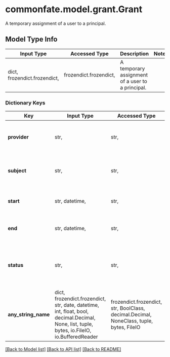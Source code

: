 # commonfate.model.grant.Grant

A temporary assignment of a user to a principal.

## Model Type Info
Input Type | Accessed Type | Description | Notes
------------ | ------------- | ------------- | -------------
dict, frozendict.frozendict,  | frozendict.frozendict,  | A temporary assignment of a user to a principal. | 

### Dictionary Keys
Key | Input Type | Accessed Type | Description | Notes
------------ | ------------- | ------------- | ------------- | -------------
**provider** | str,  | str,  | The ID of the provider to grant access to. | 
**subject** | str,  | str,  | The email address of the user to grant access to. | 
**start** | str, datetime,  | str,  | The start time of the grant. | value must conform to RFC-3339 date-time
**end** | str, datetime,  | str,  | The end time of the grant. | value must conform to RFC-3339 date-time
**status** | str,  | str,  | The current state of the grant. | must be one of ["PENDING", "ACTIVE", "ERROR", "REVOKED", "EXPIRED", ] 
**any_string_name** | dict, frozendict.frozendict, str, date, datetime, int, float, bool, decimal.Decimal, None, list, tuple, bytes, io.FileIO, io.BufferedReader | frozendict.frozendict, str, BoolClass, decimal.Decimal, NoneClass, tuple, bytes, FileIO | any string name can be used but the value must be the correct type | [optional]

[[Back to Model list]](../../README.md#documentation-for-models) [[Back to API list]](../../README.md#documentation-for-api-endpoints) [[Back to README]](../../README.md)

